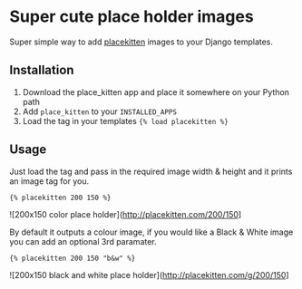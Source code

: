 # Super cute place holder images

Super simple way to add [placekitten](placekitten.com) images to your Django templates.

## Installation

1. Download the place_kitten app and place it somewhere on your Python path
2. Add `place_kitten` to your `INSTALLED_APPS`
3. Load the tag in your templates `{% load placekitten %}`

## Usage

Just load the tag and pass in the required image width & height and it prints an image tag for you.
    
    {% placekitten 200 150 %}

![200x150 color place holder](http://placekitten.com/200/150]

By default it outputs a colour image, if you would like a Black & White image you can add an optional 3rd paramater.

    {% placekitten 200 150 "b&w" %}

![200x150 black and white place holder](http://placekitten.com/g/200/150]
